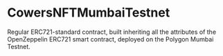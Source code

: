 # CowersNFTMumbaiTestnet
Regular ERC721-standard contract, built inheriting all the attributes of the OpenZeppelin ERC721 smart contract, deployed on the Polygon Mumbai Testnet.
